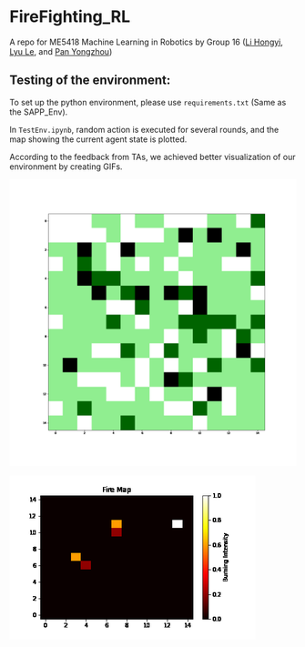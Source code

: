 # FireFighting_RL
A repo for ME5418 Machine Learning in Robotics by Group 16 ([Li Hongyi](https://github.com/LuyiLi), [Lyu Le](https://github.com/rulerlock), and [Pan Yongzhou](https://github.com/YongzhouPan))
## Testing of the environment:
To set up the python environment, please use `requirements.txt` (Same as the SAPP_Env).

In `TestEnv.ipynb`, random action is executed for several rounds, and the map showing the current agent state is plotted.

According to the feedback from TAs, we achieved better visualization of our environment by creating GIFs.

![Environmental Change Visualization](environment.gif)

![Fire Intensity Change Visualization](fire.gif)
